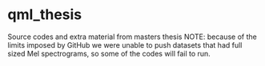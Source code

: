 # qml_thesis
Source codes and extra material from masters thesis
NOTE: because of the limits imposed by GitHub we were unable to push datasets that had full sized Mel spectrograms, so some of the codes will fail to run.

